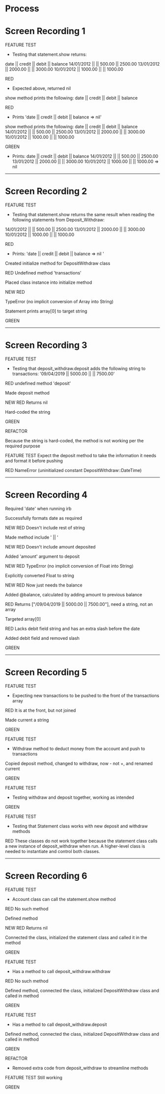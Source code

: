 # Process

# Screen Recording 1

FEATURE TEST
- Testing that statement.show returns:

date || credit || debit || balance
14/01/2012 || || 500.00 || 2500.00
13/01/2012 || 2000.00 || || 3000.00
10/01/2012 || 1000.00 || || 1000.00

RED
- Expected above, returned nil

show method prints the following:
date || credit || debit || balance

RED
- Prints 'date || credit || debit || balance => nil'

show method prints the following:
date || credit || debit || balance
14/01/2012 || || 500.00 || 2500.00
13/01/2012 || 2000.00 || || 3000.00
10/01/2012 || 1000.00 || || 1000.00

GREEN
- Prints:
date || credit || debit || balance
    14/01/2012 || || 500.00 || 2500.00
    13/01/2012 || 2000.00 || || 3000.00
    10/01/2012 || 1000.00 || || 1000.00 => nil

-----------

# Screen Recording 2

FEATURE TEST
- Testing that statement.show returns the same result when reading the following statements from Deposit_Withdraw:

14/01/2012 || || 500.00 || 2500.00
13/01/2012 || 2000.00 || || 3000.00
10/01/2012 || 1000.00 || || 1000.00

RED
- Prints: 'date || credit || debit || balance => nil '

Created initialize method for DepositWithdraw class

RED
Undefined method 'transactions'

Placed class instance into initialize method

NEW RED

TypeError (no implicit conversion of Array into String)

Statement prints array[0] to target string

GREEN

-----------

# Screen Recording 3

FEATURE TEST
- Testing that deposit_withdraw.deposit adds the following string to transactions:
'09/04/2019 || 5000.00 || || 7500.00'

RED
undefined method 'deposit'

Made deposit method

NEW RED
Returns nil

Hard-coded the string

GREEN

REFACTOR

  Because the string is hard-coded, the method is not working per the required purpose

FEATURE TEST
Expect the deposit method to take the information it needs and format it before pushing

RED
NameError (uninitialized constant DepositWithdraw::DateTime)

-----------

# Screen Recording 4

Required 'date' when running irb

Successfully formats date as required

NEW RED
Doesn't include rest of string

Made method include ' || '

NEW RED
Doesn't include amount deposited

Added 'amount' argument to deposit

NEW RED
TypeError (no implicit conversion of Float into String)

Explicitly converted Float to string

NEW RED
Now just needs the balance

Added @balance, calculated by adding amount to previous balance

RED
Returns ["/09/04/2019 || 5000.00 || 7500.00"], need a string, not an array

Targeted array[0]

RED
Lacks debit field string and has an extra slash before the date

Added debit field and removed slash

GREEN

-----------

# Screen Recording 5

FEATURE TEST
- Expecting new transactions to be pushed to the front of the transactions array

RED
It is at the front, but not joined

Made current a string

GREEN


FEATURE TEST
- Withdraw method to deduct money from the account and push to transactions

Copied deposit method, changed to withdraw, now - not +, and renamed current

GREEN

FEATURE TEST
- Testing withdraw and deposit together, working as intended

GREEN


FEATURE TEST
- Testing that Statement class works with new deposit and withdraw methods

RED
These classes do not work together because the statement class calls a new instance of deposit_withdraw when run. A higher-level class is needed to instantiate and control both classes.

-----------

# Screen Recording 6

FEATURE TEST
- Account class can call the statement.show method

RED
No such method

Defined method

NEW RED
Returns nil

Connected the class, initialized the statement class and called it in the method

GREEN

FEATURE TEST
- Has a method to call deposit_withdraw.withdraw

RED
No such method

Defined method, connected the class, initialized DepositWithdraw class and called in method

GREEN

FEATURE TEST
- Has a method to call deposit_withdraw.deposit

Defined method, connected the class, initialized DepositWithdraw class and called in method

GREEN


REFACTOR
- Removed extra code from deposit_withdraw to streamline methods

FEATURE TEST
Still working

GREEN
